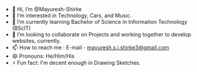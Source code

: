 - 👋 Hi, I’m @Mayuresh-Shirke
- 👀 I’m interested in Technology, Cars, and Music.
- 🌱 I’m currently learning Bachelor of Science in Information Technology (BScIT)
- 💞️ I’m looking to collaborate on Projects and working together to develop websites, currently.
- 📫 How to reach me : E-mail - mayuresh.s.j.shirke3@gmail.com
- 😄 Pronouns: He/Him/His
- ⚡ Fun fact: I'm decent enough in Drawing Sketches.

<!---
Mayuresh-Shirke/Mayuresh-Shirke is a ✨ special ✨ repository because its `README.md` (this file) appears on your GitHub profile.
You can click the Preview link to take a look at your changes.
--->
